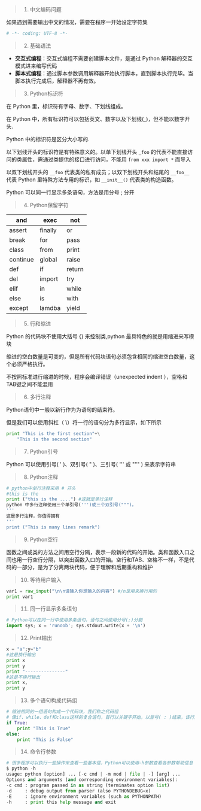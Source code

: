 > 1. 中文编码问题

如果遇到需要输出中文的情况，需要在程序一开始设定字符集

```python
# -*- coding: UTF-8 -*-
```

> 2. 基础语法

- **交互式编程**：交互式编程不需要创建脚本文件，是通过 Python 解释器的交互模式进来编写代码
- **脚本式编程**：通过脚本参数调用解释器开始执行脚本，直到脚本执行完毕。当脚本执行完成后，解释器不再有效。

> 3. Python标识符

在 Python 里，标识符有字母、数字、下划线组成。

在 Python 中，所有标识符可以包括英文、数字以及下划线(_)，但不能以数字开头.

Python 中的标识符是区分大小写的.

以下划线开头的标识符是有特殊意义的。以单下划线开头 `_foo` 的代表不能直接访问的类属性，需通过类提供的接口进行访问，不能用 `from xxx import *` 而导入

以双下划线开头的 `__foo` 代表类的私有成员；以双下划线开头和结尾的 `__foo__` 代表 Python 里特殊方法专用的标识，如 `__init__()` 代表类的构造函数。

Python 可以同一行显示多条语句，方法是用分号 ; 分开

> 4. Python保留字符

| and      | exec    | not    |
| -------- | ------- | ------ |
| assert   | finally | or     |
| break    | for     | pass   |
| class    | from    | print  |
| continue | global  | raise  |
| def      | if      | return |
| del      | import  | try    |
| elif     | in      | while  |
| else     | is      | with   |
| except   | lamdba  | yield  |

> 5. 行和缩进

Python 的代码块不使用大括号 {} 来控制类,python 最具特色的就是用缩进来写模块

缩进的空白数量是可变的，但是所有代码块语句必须包含相同的缩进空白数量，这个必须严格执行。

不按照标准进行缩进的时候，程序会编译错误（unexpected indent ），空格和TAB键之间不能混用

> 6. 多行注释

Python语句中一般以新行作为为语句的结束符。

但是我们可以使用斜杠（ \）将一行的语句分为多行显示，如下所示

```python
print "This is the first section"+\
    "This is the second section"
```

> 7. Python引号

Python 可以使用引号( ' )、双引号( " )、三引号( ''' 或 """ ) 来表示字符串

> 8. Python注释

```python
# python中单行注释采用 # 开头
#this is the
print ("this is the ....") #这就是单行注释
python 中多行注释使用三个单引号(''')或三个双引号(""")。
'''
这是多行注释，你值得拥有
'''
print ("This is many lines remark")
```

> 9. Python空行

函数之间或类的方法之间用空行分隔，表示一段新的代码的开始。类和函数入口之间也用一行空行分隔，以突出函数入口的开始。空行和TAB、空格不一样，不是代码的一部分，是为了分离两块代码，便于理解和后期重构和维护

> 10. 等待用户输入

```python
var1 = raw_input("\n\n请输入你想输入的内容") #/n是用来换行用的
print var1
```

> 11. 同一行显示多条语句

```python
# Python可以在同一行中使用多条语句，语句之间使用分号(;)分割
import sys; x = 'runoob'; sys.stdout.write(x + '\n')
```

> 12. Print输出

```python
x = "a";y="b"
#这是换行输出
print x
print y
print "---------------"
#这是不换行输出
print x,
print y
```

> 13. 多个语句构成代码组

```python
# 缩进相同的一组语句构成一个代码块，我们称之代码组
# 像if、while、def和class这样的复合语句，首行以关键字开始，以冒号( : )结束，该行之后的一行或多行代码构成代码组
if True:
    print "This is True"
else:
    print "This is False"
```

> 14. 命令行参数

```python
# 很多程序可以执行一些操作来查看一些基本信，Python可以使用-h参数查看各参数帮助信息
$ python -h 
usage: python [option] ... [-c cmd | -m mod | file | -] [arg] ... 
Options and arguments (and corresponding environment variables): 
-c cmd : program passed in as string (terminates option list) 
-d     : debug output from parser (also PYTHONDEBUG=x) 
-E     : ignore environment variables (such as PYTHONPATH) 
-h     : print this help message and exit 
```

